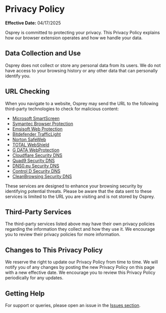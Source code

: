 # Privacy Policy

**Effective Date:** 04/17/2025

Osprey is committed to protecting your privacy. This Privacy Policy explains how our browser extension operates and how we handle your data.

## Data Collection and Use

Osprey does not collect or store any personal data from its users.
We do not have access to your browsing history or any other data that can personally identify you.

## URL Checking

When you navigate to a website, Osprey may send the URL to the following third-party technologies to check for malicious content:

- [Microsoft SmartScreen](https://learn.microsoft.com/en-us/windows/security/operating-system-security/virus-and-threat-protection/microsoft-defender-smartscreen)
- [Symantec Browser Protection](https://chromewebstore.google.com/detail/symantec-browser-protecti/hielpjjagjimpgppnopiibaefhfpbpfn)
- [Emsisoft Web Protection](https://emsisoft.com/en/help/1636/web-protection)
- [Bitdefender TrafficLight](https://bitdefender.com/en-us/consumer/trafficlight)
- [Norton SafeWeb](https://safeweb.norton.com)
- [TOTAL WebShield](https://dashboard.totalwebshield.com/products/totalwebshield)
- [G DATA WebProtection](https://gdata.de/help/en/consumer/FAQ/webProtectionWinFAQ)
- [Cloudflare Security DNS](https://blog.cloudflare.com/introducing-1-1-1-1-for-families/#two-flavors-1-1-1-2-no-malware-1-1-1-3-no-malware-or-adult-content)
- [Quad9 Security DNS](https://quad9.net)
- [DNS0.eu Security DNS](https://dns0.eu/zero)
- [Control D Security DNS](https://controld.com/free-dns)
- [CleanBrowsing Security DNS](https://cleanbrowsing.org/filters/#step3)

These services are designed to enhance your browsing security by identifying potential threats.
Please be aware that the data sent to these services is limited to the URL you are visiting and is not stored by Osprey.

## Third-Party Services

The third-party services listed above may have their own privacy policies regarding the information they collect and how
they use it. We encourage you to review their privacy policies for more information.

## Changes to This Privacy Policy

We reserve the right to update our Privacy Policy from time to time. We will notify you of any changes by posting the new Privacy Policy
on this page with a new effective date. We encourage you to review this Privacy Policy periodically for any updates.

## Getting Help

For support or queries, please open an issue in the [Issues section](https://github.com/Foulest/Osprey/issues).
